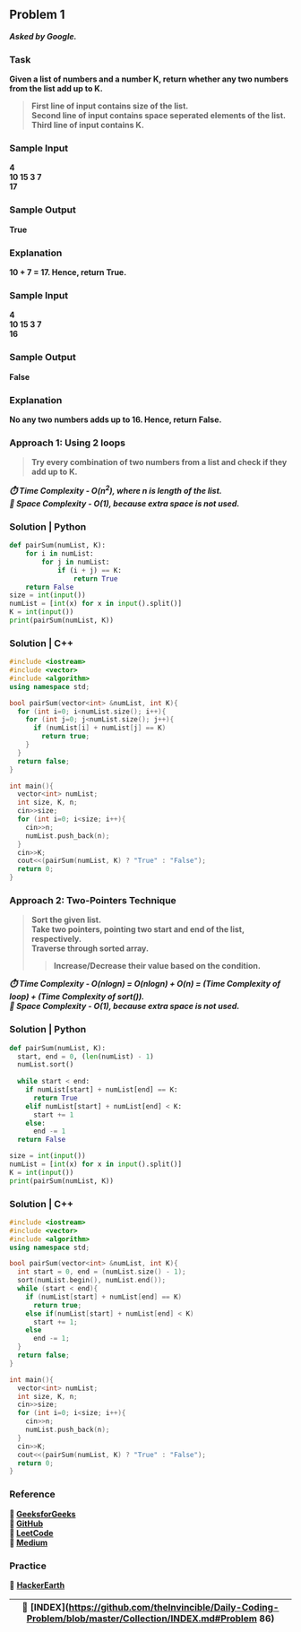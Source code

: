 ## Problem 1
***Asked by Google.***

### Task
**Given a list of numbers and a number K, return whether any two numbers from the list add up to K.** 
>**First line of input contains size of the list.**  
>**Second line of input contains space seperated elements of the list.**  
>**Third line of input contains K.**
### Sample Input
**4**  
**10 15 3 7**  
**17**
### Sample Output
**True**
### Explanation
**10 + 7 = 17. Hence, return True.**
### Sample Input
**4**  
**10 15 3 7**  
**16**
### Sample Output
**False**
### Explanation
**No any two numbers adds up to 16. Hence, return False.**

### Approach 1: Using 2 loops
>**Try every combination of two numbers from a list and check if they add up to K.** 

***:stopwatch: Time Complexity - O(n<sup>2</sup>), where n is length of the list.***   
***:floppy_disk: Space Complexity - O(1), because extra space is not used.***  

### Solution | Python
```python
def pairSum(numList, K):
    for i in numList:
        for j in numList:
            if (i + j) == K:
                return True
    return False
size = int(input())
numList = [int(x) for x in input().split()]
K = int(input())
print(pairSum(numList, K))
```
### Solution | C++
```cpp
#include <iostream>
#include <vector>
#include <algorithm>
using namespace std;

bool pairSum(vector<int> &numList, int K){
  for (int i=0; i<numList.size(); i++){
    for (int j=0; j<numList.size(); j++){
      if (numList[i] + numList[j] == K)
        return true;
    }
  }
  return false;
}

int main(){
  vector<int> numList;
  int size, K, n;
  cin>>size;
  for (int i=0; i<size; i++){
    cin>>n;
    numList.push_back(n);
  }
  cin>>K;
  cout<<(pairSum(numList, K) ? "True" : "False");
  return 0;
}
```
### Approach 2: Two-Pointers Technique
>**Sort the given list.**      
>**Take two pointers, pointing two start and end of the list, respectively.**   
>**Traverse through sorted array.**  
>>**Increase/Decrease their value based on the condition.**   

***:stopwatch: Time Complexity - O(nlogn) = O(nlogn) + O(n) = (Time Complexity of loop) + (Time Complexity of sort()).***  
***:floppy_disk: Space Complexity - O(1), because extra space is not used.***

### Solution | Python
```python
def pairSum(numList, K):
  start, end = 0, (len(numList) - 1)
  numList.sort()
  
  while start < end:
    if numList[start] + numList[end] == K:
      return True
    elif numList[start] + numList[end] < K:
      start += 1
    else:
      end -= 1
  return False

size = int(input())
numList = [int(x) for x in input().split()]
K = int(input())
print(pairSum(numList, K))
```
### Solution | C++
```cpp
#include <iostream>
#include <vector>
#include <algorithm>
using namespace std;

bool pairSum(vector<int> &numList, int K){
  int start = 0, end = (numList.size() - 1);
  sort(numList.begin(), numList.end());
  while (start < end){
    if (numList[start] + numList[end] == K)
      return true;
    else if(numList[start] + numList[end] < K)
      start += 1;
    else
      end -= 1;
  }
  return false;
}

int main(){
  vector<int> numList;
  int size, K, n;
  cin>>size;
  for (int i=0; i<size; i++){
    cin>>n;
    numList.push_back(n);
  }
  cin>>K;
  cout<<(pairSum(numList, K) ? "True" : "False");
  return 0;
}
```

### Reference
**:green_book: [GeeksforGeeks](https://www.geeksforgeeks.org/two-pointers-technique/)**    
**:notebook: [GitHub](https://github.com/liyin2015/Algorithms-and-Coding-Interviews/blob/master/two_pointer.pdf)**    
**:orange_book: [LeetCode](https://leetcode.com/articles/two-pointer-technique/)**   
**:notebook: [Medium](https://medium.com/@kevinlai76/algorithm-two-pointer-technique-a27103ed7ea1)**  

### Practice
:memo: **[HackerEarth](https://www.hackerearth.com/practice/basic-programming/implementation/basics-of-implementation/practice-problems/algorithm/pair-sum-1-0062d9ab/)**

|**:file_folder: [INDEX](https://github.com/theInvincible/Daily-Coding-Problem/blob/master/Collection/INDEX.md#Problem 86)**|
|---------------------------------------------------------------------------------------------------------------------------|
